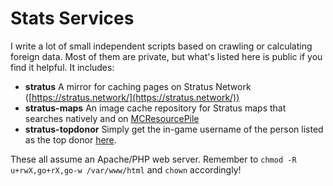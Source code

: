 # Stats Services

I write a lot of small independent scripts based on crawling or calculating foreign data.  Most of them are private, but what's listed here is public if you find it helpful.  It includes:

* **stratus** A mirror for caching pages on Stratus Network ([https://stratus.network/](https://stratus.network/))
* **stratus-maps** An image cache repository for Stratus maps that searches natively and on [MCResourcePile](https://github.com/MCResourcePile/mcresourcepile.github.io)
* **stratus-topdonor** Simply get the in-game username of the person listed as the top donor [here](https://stratusnetwork.buycraft.net/).

These all assume an Apache/PHP web server.  Remember to `chmod -R u+rwX,go+rX,go-w /var/www/html` and `chown` accordingly!